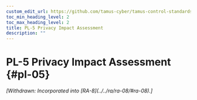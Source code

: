 ```yaml
---
custom_edit_url: https://github.com/tamus-cyber/tamus-control-standards/tree/main/content/tamus.edu/TAMUS_profile.xml
toc_min_heading_level: 2
toc_max_heading_level: 2
title: PL-5 Privacy Impact Assessment
description: ""
---
```


# PL-5 Privacy Impact Assessment {#pl-05}


<prop xmlns="http://csrc.nist.gov/ns/oscal/1.0" name="status" value="withdrawn">
            <em>[Withdrawn: Incorporated into [RA-8](../../ra/ra-08/#ra-08).]</em>
         </prop>
         

